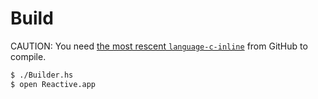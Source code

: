 Build
=====
CAUTION: You need [the most rescent `language-c-inline`](https://github.com/mchakravarty/language-c-inline/tree/7d4d4aa7c5d3c0d5b8d57b9662ebf7dc43895ec5) from GitHub to compile.

```sh
$ ./Builder.hs
$ open Reactive.app
```

